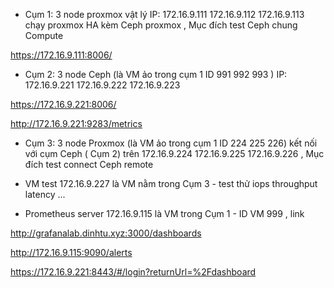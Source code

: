 + Cụm 1: 3 node proxmox vật lý IP: 172.16.9.111 172.16.9.112 172.16.9.113 chạy proxmox HA kèm Ceph proxmox , Mục đích test Ceph chung Compute

https://172.16.9.111:8006/

+ Cụm 2: 3 node Ceph (là VM ảo trong cụm 1 ID 991 992 993 ) IP: 172.16.9.221  172.16.9.222 172.16.9.223

https://172.16.9.221:8006/

http://172.16.9.221:9283/metrics

+ Cụm 3: 3 node Proxmox (là VM ảo trong cụm 1 ID 224 225 226) kết nối với cụm Ceph ( Cụm 2) trên 172.16.9.224 172.16.9.225 172.16.9.226 , Mục đích test connect Ceph remote

+ VM test 172.16.9.227 là VM nằm trong Cụm 3 - test thử iops throughput latency ...

+ Prometheus server 172.16.9.115 là VM trong Cụm 1 - ID VM 999 , link 

http://grafanalab.dinhtu.xyz:3000/dashboards

http://172.16.9.115:9090/alerts

https://172.16.9.221:8443/#/login?returnUrl=%2Fdashboard


